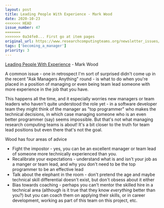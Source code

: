 ```yaml
---
layout: post
title: Leading People With Experience - Mark Wood
date: 2020-10-23
<<<<<<< HEAD
issue_number: 47
=======
>>>>>>> 0a34fe0... First go at item pages
original_url: https://www.researchcomputingteams.org/newsletter_issues/0047
tags: ['becoming_a_manager']
priority: 3
---
```


<!-- markdownlint-disable MD033 -->
<!-- markdownlint-disable MD041 -->
<!-- markdownlint-disable MD049 -->

[Leading People With Experience](https://medium.com/@anothermarkwood/leading-people-with-experience-5d1635d97586) - Mark Wood

A common issue - one in retrospect I'm sort of surprised didn't come up in the recent "Ask Managers Anything" round - is what to do when you're placed in a position of managing or even being team lead someone with more experience in the job that you have.

This happens all the time, and it especially worries new managers or team leaders who haven't quite understood the role yet - in a software developer team they might think of the manager as "top programmer" who makes the technical decisions, in which case managing someone who is an even better programmer (say) seems impossible. But that's not what managing research computing teams is about! It's a bit closer to the truth for team lead positions but even there that's not the goal.

Wood has four areas of advice

- Fight the impostor - yes, you can be an excellent manager or team lead of someone more technically experienced than you.
- Recalibrate your expectations - understand what is and isn't your job as a manger or team lead, and why you don't need to be the top programmer to be an effective lead
- Talk about the elephant in the room - don't pretend the age and maybe technical skill differential doesn't exist, but don't obsess about it either
- Bias towards coaching - perhaps you can't mentor the skilled hire in a technical area (although is it true that they know *everything* better than you?) but you can coach them on applying their skills, or in career development, working as part of this team on this project, etc.
